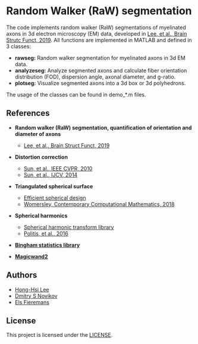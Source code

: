 # Random Walker (RaW) segmentation

The code implements random walker (RaW) segmentations of myelinated axons in 3d electron microscopy (EM) data, developed in [Lee, et al., Brain Strutc Funct, 2019](https://doi.org/10.1007/s00429-019-01844-6). All functions are implemented in MATLAB and defined in 3 classes:

* **rawseg:** Random walker segmentation for myelinated axons in 3d EM data.
* **analyzeseg:** Analyze segmented axons and calculate fiber orientation distribution (FOD), dispersion angle, axonal diameter, and g-ratio.
* **plotseg:** Visualize segmented axons into a 3d box or 3d polyhedrons.

The usage of the classes can be found in demo_\*.m files.

## References
* **Random walker (RaW) segmentation, quantification of orientation and diameter of axons**
  - [Lee, et al., Brain Struct Funct, 2019](https://doi.org/10.1007/s00429-019-01844-6)

* **Distortion correction**
  - [Sun, et al., IEEE CVPR, 2010](https://doi.org/10.1109/CVPR.2010.5539939)
  - [Sun, et al., IJCV, 2014](https://doi.org/10.1007/s11263-013-0644-x)
  
* **Triangulated spherical surface**
  - [Efficient spherical design](http://web.maths.unsw.edu.au/~rsw/Sphere/EffSphDes)
  - [Womersley, Contemporary Computational Mathematics, 2018](https://doi.org/10.1007/978-3-319-72456-0_57)

* **Spherical harmonics**
  - [Spherical harmonic transform library](https://www.mathworks.com/matlabcentral/fileexchange/43856-real-complex-spherical-harmonic-transform-gaunt-coefficients-and-rotations)
  - [Politis, et al., 2016](https://aaltodoc.aalto.fi/handle/123456789/22499)
  
* **[Bingham statistics library](https://github.com/SebastianRiedel/bingham)**
  
* **[Magicwand2](https://www.mathworks.com/matlabcentral/fileexchange/6034-magicwand2)**

## Authors
* [Hong-Hsi Lee](http://www.diffusion-mri.com/people/hong-hsi-lee)
* [Dmitry S Novikov](http://www.diffusion-mri.com/people/dmitry-novikov)
* [Els Fieremans](http://www.diffusion-mri.com/people/els-fieremans)

## License
This project is licensed under the [LICENSE](https://github.com/NYU-DiffusionMRI/RaW-seg/blob/master/LICENSE).
